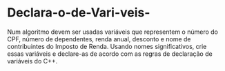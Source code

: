# Declara-o-de-Vari-veis-
Num algoritmo devem ser usadas variáveis que representem o número do CPF, número de dependentes, renda anual, desconto e nome de contribuintes do Imposto de Renda. Usando nomes significativos, crie essas variáveis e declare-as de acordo com as regras de declaração de variáveis do C++.
